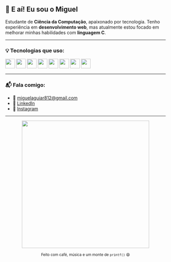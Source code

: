 ## 👋 E aí! Eu sou o Miguel

Estudante de **Ciência da Computação**, apaixonado por tecnologia.
Tenho experiência em **desenvolvimento web**, mas atualmente estou focado em melhorar minhas habilidades com **linguagem C**.

---

### 💡 Tecnologias que uso:
<p>
  <img src="https://cdn.jsdelivr.net/gh/devicons/devicon/icons/javascript/javascript-original.svg" width="30" />
  <img src="https://cdn.jsdelivr.net/gh/devicons/devicon/icons/java/java-original.svg" width="30" />
  <img src="https://cdn.jsdelivr.net/gh/devicons/devicon/icons/c/c-original.svg" width="30" />
  <img src="https://cdn.jsdelivr.net/gh/devicons/devicon/icons/html5/html5-original.svg" width="30" />
  <img src="https://cdn.jsdelivr.net/gh/devicons/devicon/icons/css3/css3-original.svg" width="30" />
  <img src="https://cdn.jsdelivr.net/gh/devicons/devicon/icons/git/git-original.svg" width="30" />
  <img src="https://cdn.jsdelivr.net/gh/devicons/devicon/icons/github/github-original.svg" width="30" />
  <img src="https://cdn.jsdelivr.net/gh/devicons/devicon/icons/vscode/vscode-original.svg" width="30" />
</p>

---

### 📬 Fala comigo:

- 📧 [miguelaguiar812@gmail.com](mailto:miguelaguiar812@gmail.com)  
- 💼 [LinkedIn](https://www.linkedin.com/in/miguel-aguiar-377b00214/)  
- 📸 [Instagram](https://www.instagram.com/guelz_1?igsh=MWZ5ODFuZ2phbzJqbg%3D%3D&utm_source=qr)

---

<p align="center">
  <img src="https://github-readme-stats.vercel.app/api?username=Miguel4guiar&show_icons=true&theme=transparent" width="400" />
</p>

<p align="center">
  <sub>Feito com café, música e um monte de <code>printf()</code> 😄</sub>
</p>

